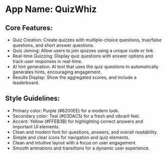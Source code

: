 # **App Name**: QuizWhiz

## Core Features:

- Quiz Creation: Create quizzes with multiple-choice questions, true/false questions, and short answer questions.
- Quiz Joining: Allow users to join quizzes using a unique code or link.
- Real-time Quizzing: Display quiz questions with answer options and track user responses in real-time.
- AI hint generation: AI tool that uses the quiz questions to automatically generates hints, encouraging engagement.
- Results Display: Show the aggregated scores, and include a leaderboard.

## Style Guidelines:

- Primary color: Purple (#6200EE) for a modern look.
- Secondary color: Teal (#03DAC5) for a fresh and vibrant feel.
- Accent: Yellow (#FFEB3B) for highlighting correct answers and important UI elements.
- Clean and modern font for questions, answers, and overall readability.
- Simple and clear icons for navigation and quiz elements.
- Clean and intuitive layout with a focus on user engagement.
- Smooth animations and transitions for a dynamic user experience.